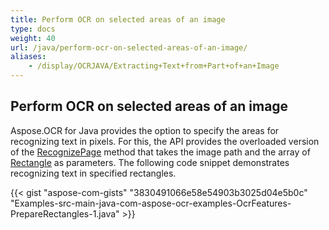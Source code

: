 ```yaml
---
title: Perform OCR on selected areas of an image
type: docs
weight: 40
url: /java/perform-ocr-on-selected-areas-of-an-image/
aliases:
    - /display/OCRJAVA/Extracting+Text+from+Part+of+an+Image
---
```


## **Perform OCR on selected areas of an image**
Aspose.OCR for Java provides the option to specify the areas for recognizing text in pixels. For this, the API provides the overloaded version of the [RecognizePage](https://apireference.aspose.com/ocr/java/com.aspose.ocr/AsposeOCR#RecognizePage-java.awt.image.BufferedImage-java.util.ArrayList-) method that takes the image path and the array of [Rectangle](https://docs.oracle.com/javase/8/docs/api/java/awt/Rectangle.html?is-external=true) as parameters. The following code snippet demonstrates recognizing text in specified rectangles.

{{< gist "aspose-com-gists" "3830491066e58e54903b3025d04e5b0c" "Examples-src-main-java-com-aspose-ocr-examples-OcrFeatures-PrepareRectangles-1.java" >}}
